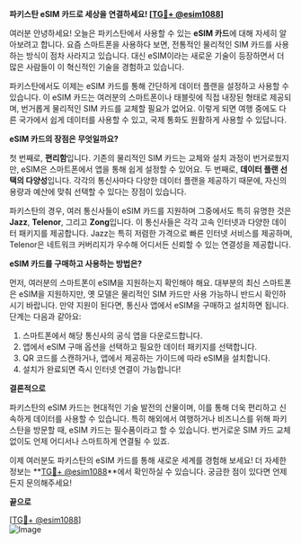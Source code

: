 **파키스탄 eSIM 카드로 세상을 연결하세요! [[TG💪+ @esim1088](https://t.me/s/esim1088)]**

여러분 안녕하세요! 오늘은 파키스탄에서 사용할 수 있는 **eSIM 카드**에 대해 자세히 알아보려고 합니다. 요즘 스마트폰을 사용하다 보면, 전통적인 물리적인 SIM 카드를 사용하는 방식이 점차 사라지고 있습니다. 대신 eSIM이라는 새로운 기술이 등장하면서 더 많은 사람들이 이 혁신적인 기술을 경험하고 있습니다.

파키스탄에서도 이제는 eSIM 카드를 통해 간단하게 데이터 플랜을 설정하고 사용할 수 있습니다. 이 eSIM 카드는 여러분의 스마트폰이나 태블릿에 직접 내장된 형태로 제공되며, 번거롭게 물리적인 SIM 카드를 교체할 필요가 없어요. 이렇게 되면 여행 중에도 다른 국가에서 쉽게 데이터를 사용할 수 있고, 국제 통화도 원활하게 사용할 수 있답니다.

**eSIM 카드의 장점은 무엇일까요?**

첫 번째로, **편리함**입니다. 기존의 물리적인 SIM 카드는 교체와 설치 과정이 번거로웠지만, eSIM은 스마트폰에서 앱을 통해 쉽게 설정할 수 있어요. 두 번째로, **데이터 플랜 선택의 다양성**입니다. 각각의 통신사마다 다양한 데이터 플랜을 제공하기 때문에, 자신의 용량과 예산에 맞춰 선택할 수 있다는 장점이 있습니다.

파키스탄의 경우, 여러 통신사들이 eSIM 카드를 지원하며 그중에서도 특히 유명한 것은 **Jazz**, **Telenor**, 그리고 **Zong**입니다. 이 통신사들은 각각 고속 인터넷과 다양한 데이터 패키지를 제공합니다. Jazz는 특히 저렴한 가격으로 빠른 인터넷 서비스를 제공하며, Telenor은 네트워크 커버리지가 우수해 어디서든 신뢰할 수 있는 연결성을 제공합니다.

**eSIM 카드를 구매하고 사용하는 방법은?**

먼저, 여러분의 스마트폰이 eSIM을 지원하는지 확인해야 해요. 대부분의 최신 스마트폰은 eSIM을 지원하지만, 옛 모델은 물리적인 SIM 카드만 사용 가능하니 반드시 확인하시기 바랍니다. 만약 지원이 된다면, 통신사 앱에서 eSIM을 구매하고 설치하면 됩니다. 단계는 다음과 같아요:

1. 스마트폰에서 해당 통신사의 공식 앱을 다운로드합니다.
2. 앱에서 eSIM 구매 옵션을 선택하고 필요한 데이터 패키지를 선택합니다.
3. QR 코드를 스캔하거나, 앱에서 제공하는 가이드에 따라 eSIM을 설치합니다.
4. 설치가 완료되면 즉시 인터넷 연결이 가능합니다!

**결론적으로**

파키스탄의 eSIM 카드는 현대적인 기술 발전의 산물이며, 이를 통해 더욱 편리하고 신속하게 데이터를 사용할 수 있습니다. 특히 해외에서 여행하거나 비즈니스를 위해 파키스탄을 방문할 때, eSIM 카드는 필수품이라고 할 수 있습니다. 번거로운 SIM 카드 교체 없이도 언제 어디서나 스마트하게 연결될 수 있죠.

이제 여러분도 파키스탄의 eSIM 카드를 통해 새로운 세계를 경험해 보세요! 더 자세한 정보는 **[TG💪+ @esim1088](https://t.me/s/esim1088)**에서 확인하실 수 있습니다. 궁금한 점이 있다면 언제든지 문의해주세요!

**끝으로**

[[TG💪+ @esim1088](https://t.me/s/esim1088)]  
![Image](https://i.postimg.cc/Y0z9fWf4/image.png)
